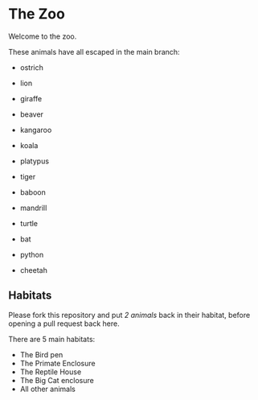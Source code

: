 # The Zoo

Welcome to the zoo.

These animals have all escaped in the main branch:

- ostrich
- lion
- giraffe

- beaver
- kangaroo
- koala
- platypus
- tiger
- baboon
- mandrill
- turtle
- bat
- python
- cheetah


## Habitats

Please fork this repository and put *2 animals* back in their habitat, before opening a pull request back here.

There are 5 main habitats:
- The Bird pen
- The Primate Enclosure
- The Reptile House
- The Big Cat enclosure
- All other animals